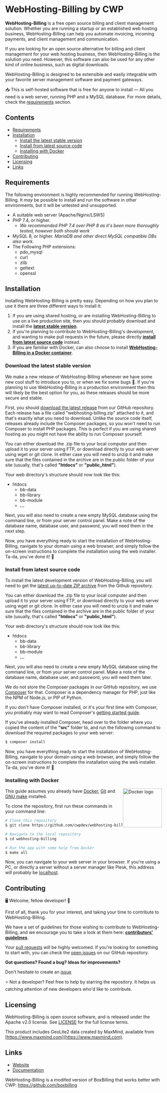<h1 align="center">
<h1>
  <br>
  WebHosting-Billing by CWP
  <br>
</h1>


**WebHosting-Billing** is a free open source billing and client management solution. Whether you are running a startup or an established web hosting business, WebHosting-Billing can help you automate invoicing, incoming payments, and client management and communication.

If you are looking for an open source alternative for billing and client management for your web hosting business, then WebHosting-Billing is the solution you need. However, this software can also be used for any other kind of online business, such as digital downloads.

WebHosting-Billing is designed to be extensible and easily integrable with your favorite server management software and payment gateways.

📥 This is self-hosted software that is free for anyone to install — All you need is a web server, running PHP and a MySQL database. For more details, check the [requirements](#requirements) section.

## Contents

- [Requirements](#requirements)
- [Installation](#installation)
    - [Install the latest stable version](#download-the-latest-stable-version)
    - [Install from latest source code](#install-from-latest-source-code)
    - [Installing with Docker](#installing-with-docker)
- [Contributing](#contributing)
- [Licensing](#licensing)
- [Links](#links)

## Requirements

The following environment is highly recommended for running WebHosting-Billing. It *may* be possible to install and run the software in other environments, but it will be untested and unsupported. 

- A suitable web server (Apache/Nginx/LSWS)
- PHP 7.4, or higher.
  - *We recommended PHP 7.4 over PHP 8 as it's been more thoroughly tested, however both should work*
- MySQL 8, or higher. *MariaDB and other direct MySQL compatible DBs also work.*
- The Following PHP extensions:
    - pdo_mysql
    - curl
    - zlib
    - gettext
    - openssl

## Installation
Installing WebHosting-Billing is pretty easy. Depending on how you plan to use it there are three different ways to install it:

1. If you are using shared hosting, or are installing WebHosting-Billing to use on a live production site, then you should probably download and install the **[latest stable version](#download-the-latest-stable-version)**.
2. If you're planning to contribute to WebHosting-Billing's development, and wanting to make pull requests in the future, please directly **[install from latest source code](#install-from-latest-source-code)** instead.
3. If you are familiar with Docker, can also choose to install **[WebHosting-Billing in a Docker container](#installing-with-docker)**.

### Download the latest stable version
We make a new release of WebHosting-Billing whenever we have some new cool stuff to introduce you to, or when we fix some bugs 🐞. If you're planning to use WebHosting-Billing in a production environment then this will likely be the best option for you, as these releases should be more secure and stable.

First, you should [download the latest release](https://github.com/cwpdev/webhosting-billing/releases/latest) from our GitHub repository. Each release has a file called "webhosting-billing.zip" attached to it, and that's exactly what you need to download. Unlike the source code itself, releases already include the Composer packages, so you won't need to run Composer to install PHP packages. This is perfect if you are using shared hosting as you might not have the ability to run Composer yourself.

You can either download the .zip file to your local computer and then upload it to your server using FTP, or download directly to your web server using wget or git clone. In either case you will need to unzip it and make sure that the files contained in the archive are in the public folder of your site (usually, that's called **"htdocs"** or **"public_html"**).

Your web directory's structure should now look like this:
- htdocs
    - bb-data
    - bb-library
    - bb-module
    - **...**

Next, you will also need to create a new empty MySQL database using the command line, or from your server control panel. Make a note of the database name, database user, and password, you will need them in the next step. 

Now, you have everything ready to start the installation of WebHosting-Billing, navigate to your domain using a web browser, and simply follow the on-screen instructions to complete the installation using the web installer. Ta-da, you've done it! 🎉

### Install from latest source code
To install the latest development version of WebHosting-Billing, you will need to get the [latest up-to-date ZIP archive](https://github.com/cwpdev/webhosting-billing/archive/master.zip) from the Github repository.

You can either download the .zip file to your local computer and then upload it to your server using FTP, or download directly to your web server using wget or git clone. In either case you will need to unzip it and make sure that the files contained in the archive are in the public folder of your site (usually, that's called **"htdocs"** or **"public_html"**).

Your web directory's structure should now look like this:
- htdocs
    - bb-data
    - bb-library
    - bb-module
    - **...**

Next, you will also need to create a new empty MySQL database using the command line, or from your server control panel. Make a note of the database name, database user, and password, you will need them later. 

We do not store the Composer packages in our GitHub repository, we use [Composer](https://getcomposer.org/) for that. Composer is a dependency manager for PHP, just like the NPM of Node.js, or PIP of Python.

If you don't have Composer installed, or it's your first time with Composer, you probably may want to read Composer's [getting started guide](https://getcomposer.org/doc/00-intro.md).

If you've already installed Composer, head over to the folder where you copied the content of the **"src"** folder to, and run the following command to download the required packages to your web server:

```bash
$ composer install
```

Now, you have everything ready to start the installation of WebHosting-Billing, navigate to your domain using a web browser, and simply follow the on-screen instructions to complete the installation using the web installer. Ta-da, you've done it! 🎉

### Installing with Docker
<a href="https://www.docker.com/"><img align="right" src="https://www.docker.com/sites/default/files/d8/styles/role_icon/public/2019-07/horizontal-logo-monochromatic-white.png" alt="Docker logo" width="125"></a>

This guide assumes you already have [Docker](https://docs.docker.com/get-docker/), [Git](https://git-scm.com) and [GNU make](https://www.gnu.org/software/make/) installed.

To clone the repository, first run these commands in your command line:

```bash
# Clone this repository
$ git clone https://github.com/cwpdev/webhosting-billing

# Navigate to the local repository
$ cd webhosting-billing

# Run the app with some help from Docker
$ make all
```

Now, you can navigate to your web server in your browser. If you're using a PC, or directly a server without a server manager like Plesk, this address will probably be [localhost](http://localhost).

## Contributing
🖥️ Welcome, fellow developer! 🙂

First of all, thank you for your interest, and taking your time to contribute to WebHosting-Billing.

We have a set of guidelines for those wishing to contribute to WebHosting-Billing, and we encourage you to take a look at them here: **[contributors' guidelines](https://github.com/cwpdev/webhosting-billing/blob/master/CONTRIBUTING.md)**.

Your [pull requests](https://github.com/cwpdev/webhosting-billing/pulls) will be highly welcomed. If you're looking for something to start with, you can check the [open issues](https://github.com/cwpdev/webhosting-billing/issues) on our GitHub repository.

**Got questions? Found a bug? Ideas for improvements?**

Don't hesitate to create an [issue](https://github.com/cwpdev/webhosting-billing/issues)

⭐ Not a developer? Feel free to help by starring the repository. It helps us catching attention of new developers who'd like to contribute. 

## Licensing

WebHosting-Billing is open source software, and is released under the Apache v2.0 license. See [LICENSE](https://github.com/cwpdev/webhosting-billing/blob/master/LICENSE) for the full license terms.

This product includes GeoLite2 data created by MaxMind, available from [https://www.maxmind.com](https://www.maxmind.com).

## Links

* [Website](https://webhosting-billing.com/)
* [Documentation](https://docs.boxbilling.com/)

WebHosting-Billing is a modifed version of BoxBilling that works better with CWP: https://github.com/boxbilling
